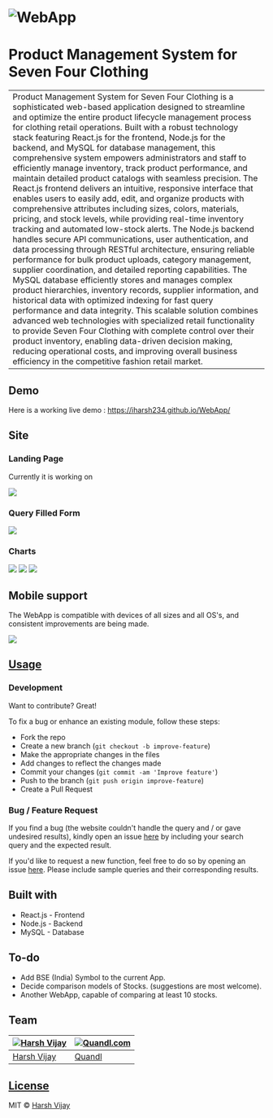 # ![WebApp](https://iharsh234.github.io/WebApp/images/demo/demo_landing.JPG)
# Product Management System for Seven Four Clothing
<table>
<tr>
<td>
Product Management System for Seven Four Clothing is a sophisticated web-based application designed to streamline and optimize the entire product lifecycle management process for clothing retail operations. Built with a robust technology stack featuring React.js for the frontend, Node.js for the backend, and MySQL for database management, this comprehensive system empowers administrators and staff to efficiently manage inventory, track product performance, and maintain detailed product catalogs with seamless precision. The React.js frontend delivers an intuitive, responsive interface that enables users to easily add, edit, and organize products with comprehensive attributes including sizes, colors, materials, pricing, and stock levels, while providing real-time inventory tracking and automated low-stock alerts. The Node.js backend handles secure API communications, user authentication, and data processing through RESTful architecture, ensuring reliable performance for bulk product uploads, category management, supplier coordination, and detailed reporting capabilities. The MySQL database efficiently stores and manages complex product hierarchies, inventory records, supplier information, and historical data with optimized indexing for fast query performance and data integrity. This scalable solution combines advanced web technologies with specialized retail functionality to provide Seven Four Clothing with complete control over their product inventory, enabling data-driven decision making, reducing operational costs, and improving overall business efficiency in the competitive fashion retail market.
</td>
</tr>
</table>


## Demo
Here is a working live demo :  https://iharsh234.github.io/WebApp/


## Site

### Landing Page
Currently it is working on 

![](https://iharsh234.github.io/WebApp/images/demo/web_app_face.JPG)

### Query Filled Form
![](https://iharsh234.github.io/WebApp/images/demo/demo_query.JPG)

### Charts
![](https://iharsh234.github.io/WebApp/images/demo/demo_chart1.JPG)
![](https://iharsh234.github.io/WebApp/images/demo/demo_chart2.JPG)
![](https://iharsh234.github.io/WebApp/images/demo/demo_chart3.JPG)


## Mobile support
The WebApp is compatible with devices of all sizes and all OS's, and consistent improvements are being made.

![](https://iharsh234.github.io/WebApp/images/demo/mobile.png)




## [Usage](https://iharsh234.github.io/WebApp/) 

### Development
Want to contribute? Great!

To fix a bug or enhance an existing module, follow these steps:

- Fork the repo
- Create a new branch (`git checkout -b improve-feature`)
- Make the appropriate changes in the files
- Add changes to reflect the changes made
- Commit your changes (`git commit -am 'Improve feature'`)
- Push to the branch (`git push origin improve-feature`)
- Create a Pull Request 

### Bug / Feature Request

If you find a bug (the website couldn't handle the query and / or gave undesired results), kindly open an issue [here](https://github.com/iharsh234/WebApp/issues/new) by including your search query and the expected result.

If you'd like to request a new function, feel free to do so by opening an issue [here](https://github.com/iharsh234/WebApp/issues/new). Please include sample queries and their corresponding results.


## Built with 

- React.js - Frontend
- Node.js - Backend
- MySQL - Database


## To-do
- Add BSE (India) Symbol to the current App.
- Decide comparison models of Stocks. (suggestions are most welcome).
- Another WebApp, capable of comparing at least 10 stocks.

## Team

[![Harsh Vijay](https://avatars1.githubusercontent.com/u/12688534?v=3&s=144)](https://github.com/iharsh234)  | [![Quandl.com](https://github.com/iharsh234/WebApp/blob/master/images/quandl.jpg)](https://www.quandl.com/)
---|---
[Harsh Vijay ](https://github.com/iharsh234) |[Quandl](https://www.quandl.com)

## [License](https://github.com/iharsh234/WebApp/blob/master/LICENSE.md)

MIT © [Harsh Vijay ](https://github.com/iharsh234)


